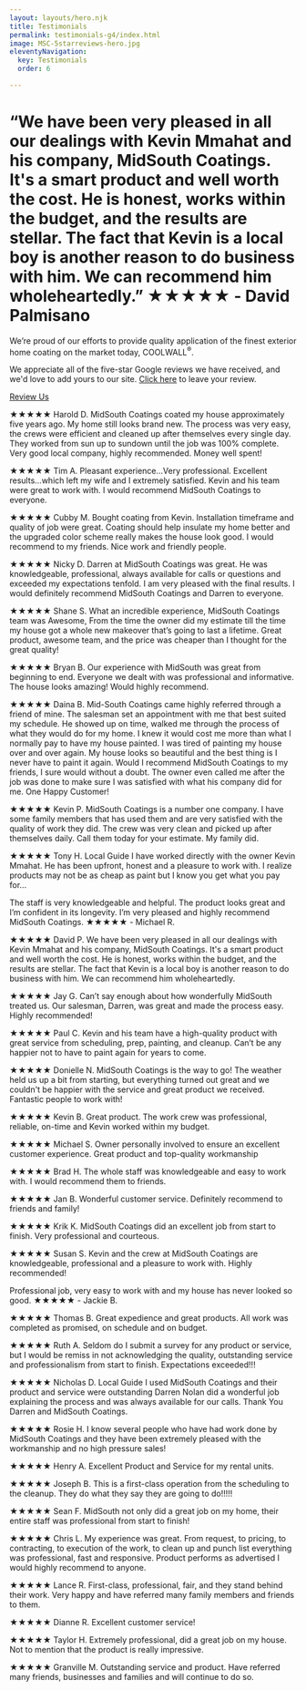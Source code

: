 ```yaml
---
layout: layouts/hero.njk
title: Testimonials
permalink: testimonials-g4/index.html
image: MSC-5starreviews-hero.jpg
eleventyNavigation:
  key: Testimonials
  order: 6

---
```


<h1>“We have been very pleased in all our dealings with Kevin Mmahat and his company, MidSouth Coatings. It's a smart product and well worth the cost. He is honest, works within the budget, and the results are stellar. The fact that Kevin is a local boy is another reason to do business with him. We can recommend him wholeheartedly.” <span>★★★★★ - David Palmisano</span></h1>


<div class="grid-container">
	<div class="left">
	</div>
	<div class="right">
		
We’re proud of our efforts to provide quality application of the finest exterior home coating on the market today, COOLWALL<sup>®</sup>.

We appreciate all of the five-star Google reviews we have received, and we'd love to add yours to our site. [Click here](https://www.google.com/search?q=mid+south+coatings#lrd=0x8620b05f48ba5765:0xf207a71d7568051b,1,,,) to leave your review. 

<a href="https://reviews.authenticfeedback.com/mscoatings/" class="reviewmgr-button" data-content="Review Us" data-replace="true">Review Us</a><script>!function(d,s,id){var js,fjs=d.getElementsByTagName(s)[0];if(!d.getElementById(id)){js=d.createElement(s);js.id=id;js.src="//platform.reviewmgr.com/widgets.js";fjs.parentNode.insertBefore(js,fjs);}}(document, "script", "reviewmgr-wjs");</script>

<div class="reviews-g4">

<div class="reviewmgr-stream" data-show-aggregate-rating="true" data-include-empty="false" data-review-limit="20" data-url="https://reviews.authenticfeedback.com/mscoatings/"></div><script>!function(d,s,id){var js,fjs=d.getElementsByTagName(s)[0];if(!d.getElementById(id)){js=d.createElement(s);js.id=id;js.src="//platform.reviewmgr.com/widgets.js";fjs.parentNode.insertBefore(js,fjs);}}(document, "script", "reviewmgr-wjs");</script>
</div>

<div class="reviews">


★★★★★
Harold D.
MidSouth Coatings coated my house approximately five years ago. My home still looks brand new. The process was very easy, the crews were efficient and cleaned up after themselves every single day. They worked from sun up to sundown until the job was 100% complete. Very good local company, highly recommended. Money well spent!

★★★★★
Tim A.
Pleasant experience...Very professional. Excellent results...which left my wife and I extremely satisfied. Kevin and his team were great to work with. I would recommend MidSouth Coatings to everyone.

★★★★★
Cubby M.
Bought coating from Kevin. Installation timeframe and quality of job were great. Coating should help insulate my home better and the upgraded color scheme really makes the house look good. I would recommend to my friends. Nice work and friendly people.

★★★★★
Nicky D.
Darren at MidSouth Coatings was great. He was knowledgeable, professional, always available for calls or questions and exceeded my expectations tenfold. I am very pleased with the final results. I would definitely recommend MidSouth Coatings and Darren to everyone.

★★★★★
Shane S.
What an incredible experience, MidSouth Coatings team was Awesome, From the time the owner did my estimate till the time my house got a whole new makeover that’s going to last a lifetime. Great product, awesome team, and the price was cheaper than I thought for the great quality!

★★★★★
Bryan B.
Our experience with MidSouth was great from beginning to end. Everyone we dealt with was professional and informative. The house looks amazing! Would highly recommend.

★★★★★
Daina B.
Mid-South Coatings came highly referred through a friend of mine. The salesman set an appointment with me that best suited my schedule. He showed up on time, walked me through the process of what they would do for my home. I knew it would cost me more than what I normally pay to have my house painted. I was tired of painting my house over and over again. My house looks so beautiful and the best thing is I never have to paint it again. Would I recommend MidSouth Coatings to my friends, I sure would without a doubt. The owner even called me after the job was done to make sure I was satisfied with what his company did for me. One Happy Customer!

★★★★★
Kevin P.
MidSouth Coatings is a number one company. I have some family members that has used them and are very satisfied with the quality of work they did. The crew was very clean and picked up after themselves daily. Call them today for your estimate. My family did.

★★★★★
Tony H. Local Guide
I have worked directly with the owner Kevin Mmahat. He has been upfront, honest and a pleasure to work with. I realize products may not be as cheap as paint but I know you get what you pay for...

<p class="pullquote">
The staff is very knowledgeable and helpful. The product looks great and I’m confident in its longevity. I’m very pleased and highly recommend MidSouth Coatings.
<span>★★★★★ - Michael R.</span>
</p>

★★★★★
David P.
We have been very pleased in all our dealings with Kevin Mmahat and his company, MidSouth Coatings. It's a smart product and well worth the cost. He is honest, works within the budget, and the results are stellar. The fact that Kevin is a local boy is another reason to do business with him. We can recommend him wholeheartedly.

★★★★★
Jay G.
Can’t say enough about how wonderfully MidSouth treated us. Our salesman, Darren, was great and made the process easy. Highly recommended!

★★★★★
Paul C.
Kevin and his team have a high-quality product with great service from scheduling, prep, painting, and cleanup. Can’t be any happier not to have to paint again for years to come.

★★★★★
Donielle N.
MidSouth Coatings is the way to go! The weather held us up a bit from starting, but everything turned out great and we couldn't be happier with the service and great product we received. Fantastic people to work with!

★★★★★
Kevin B.
Great product. The work crew was professional, reliable, on-time and Kevin worked within my budget.

★★★★★
Michael S.
Owner personally involved to ensure an excellent customer experience. Great product and top-quality workmanship

★★★★★
Brad H.
The whole staff was knowledgeable and easy to work with. I would recommend them to friends.

★★★★★
Jan B.
Wonderful customer service. Definitely recommend to friends and family!

★★★★★
Krik K.
MidSouth Coatings did an excellent job from start to finish. Very professional and courteous.

★★★★★
Susan S.
Kevin and the crew at MidSouth Coatings are knowledgeable, professional and a pleasure to work with. Highly recommended!

<p class="pullquote">
Professional job, very easy to work with and my house has never looked so good.
<span>★★★★★ - Jackie B.</span>
</p>

★★★★★
Thomas B.
Great expedience and great products. All work was completed as promised, on schedule and on budget.

★★★★★
Ruth A.
Seldom do I submit a survey for any product or service, but I would be remiss in not acknowledging the quality, outstanding service and professionalism from start to finish. Expectations exceeded!!! 

★★★★★
Nicholas D. Local Guide
I used MidSouth Coatings and their product and service were outstanding Darren Nolan did a wonderful job explaining the process and was always available for our calls. Thank You Darren and MidSouth Coatings.

★★★★★
Rosie H.
I know several people who have had work done by MidSouth Coatings and they have been extremely pleased with the workmanship and no high pressure sales!

★★★★★
Henry A.
Excellent Product and Service for my rental units.

★★★★★
Joseph B.
This is a first-class operation from the scheduling to the cleanup. They do what they say they are going to do!!!!!

★★★★★
Sean F.
MidSouth not only did a great job on my home, their entire staff was professional from start to finish!

★★★★★
Chris L.
My experience was great. From request, to pricing, to contracting, to execution of the work, to clean up and punch list everything was professional, fast and responsive. Product performs as advertised I would highly recommend to anyone.

★★★★★
Lance R.
First-class, professional, fair, and they stand behind their work. Very happy and have referred many family members and friends to them.

★★★★★
Dianne R.
Excellent customer service!

★★★★★
Taylor H.
Extremely professional, did a great job on my house. Not to mention that the product is really impressive.

★★★★★
Granville M.
Outstanding service and product. Have referred many friends, businesses and families and will continue to do so.

</div>
</div>
</div>